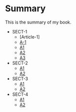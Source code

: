# Summary

This is the summary of my book.

* SECT-1
    * [Article-1]
	* [A-1](SECT-1/Article-1/A-1.md)
    * [A1](SECT-1/A1.md)
    * [A2](SECT-1/A2.md)
    * [A3](SECT-1/A3.md)
* SECT-2
    * [A1](SECT-1/A1.md)
    * [A2](SECT-1/A2.md)
* SECT-3
    * [A1](SECT-1/A1.md)
    * [A2](SECT-1/A2.md)
* SECT-4
    * [A1](SECT-1/A1.md)
    * [A2](SECT-1/A2.md)